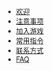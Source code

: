 <!-- _sidebar.md -->

- [欢迎]()
- [注意事项](attention)
- [加入游戏](join)
- [常用指令](command)
- [联系方式](contact)
- [FAQ](faq)
